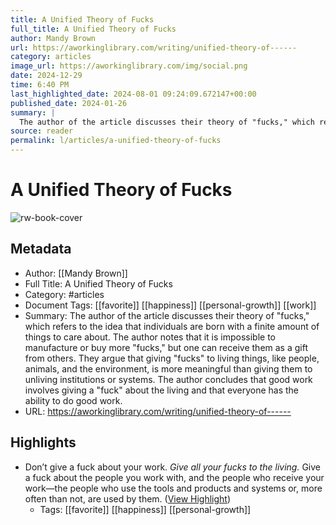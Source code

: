 ```yaml
---
title: A Unified Theory of Fucks
full_title: A Unified Theory of Fucks
author: Mandy Brown
url: https://aworkinglibrary.com/writing/unified-theory-of------
category: articles
image_url: https://aworkinglibrary.com/img/social.png
date: 2024-12-29
time: 6:40 PM
last_highlighted_date: 2024-08-01 09:24:09.672147+00:00
published_date: 2024-01-26
summary: |
  The author of the article discusses their theory of "fucks," which refers to the idea that individuals are born with a finite amount of things to care about. The author notes that it is impossible to manufacture or buy more "fucks," but one can receive them as a gift from others. They argue that giving "fucks" to living things, like people, animals, and the environment, is more meaningful than giving them to unliving institutions or systems. The author concludes that good work involves giving a "fuck" about the living and that everyone has the ability to do good work.
source: reader
permalink: l/articles/a-unified-theory-of-fucks
---
```

# A Unified Theory of Fucks

![rw-book-cover](https://aworkinglibrary.com/img/social.png)

## Metadata
- Author: [[Mandy Brown]]
- Full Title: A Unified Theory of Fucks
- Category: #articles
- Document Tags: [[favorite]] [[happiness]] [[personal-growth]] [[work]] 
- Summary: The author of the article discusses their theory of "fucks," which refers to the idea that individuals are born with a finite amount of things to care about. The author notes that it is impossible to manufacture or buy more "fucks," but one can receive them as a gift from others. They argue that giving "fucks" to living things, like people, animals, and the environment, is more meaningful than giving them to unliving institutions or systems. The author concludes that good work involves giving a "fuck" about the living and that everyone has the ability to do good work.
- URL: https://aworkinglibrary.com/writing/unified-theory-of------

## Highlights
- Don’t give a fuck about your work. *Give all your fucks to the living.* Give a fuck about the people you work with, and the people who receive your work—the people who use the tools and products and systems or, more often than not, are used by them. ([View Highlight](https://read.readwise.io/read/01hnwz2n6fgh2gr2wdthxj6zfs))
    - Tags: [[favorite]] [[happiness]] [[personal-growth]] 



